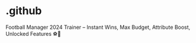 # .github
Football Manager 2024 Trainer – Instant Wins, Max Budget, Attribute Boost, Unlocked Features ⚽💼
